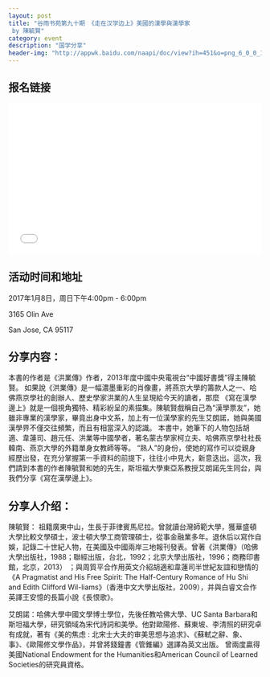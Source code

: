 ```yaml
---
layout: post
title: "谷雨书苑第九十期 《走在汉学边上》美國的漢學與漢學家
 by 陳毓賢"
category: event
description: "国学分享"
header-img: "http://appwk.baidu.com/naapi/doc/view?ih=451&o=png_6_0_0_106_179_691_485_892.979_1262.879&iw=806&ix=0&iy=0&aimw=806&rn=1&doc_id=b94fa560ddccda38376baf68&pn=1&sign=8a02796be03edbafd89f039aad104cd7&type=1&app_ver=2.9.8.2&ua=bd_800_800_IncredibleS_2.9.8.2_2.3.7&bid=1&app_ua=IncredibleS&uid=&cuid=&fr=3&Bdi_bear=WIFI&from=3_10000&bduss=&pid=1&screen=800_800&sys_ver=2.3.7"
---
```


## 报名链接
<div style="width:100%; text-align:left;" ><iframe src="//eventbrite.com/tickets-external?eid=30240364745&ref=etckt" frameborder="0" height="300" width="100%" vspace="0" hspace="0" marginheight="5" marginwidth="5" scrolling="auto" allowtransparency="true"></iframe></div>
                 
## 活动时间和地址
2017年1月8日，周日下午4:00pm - 6:00pm

3165 Olin Ave

San Jose, CA 95117

## 分享内容：
本書的作者是《洪業傳》作者，2013年度中國中央電視台“中國好書獎”得主陳毓賢。
          如果說《洪業傳》是一幅濃墨重彩的肖像畫，將燕京大學的籌款人之一、哈佛燕京學社的創辦人、歷史學家洪業的人生呈現給今天的讀者，那麼 《寫在漢學邊上》就是一個視角獨特、精彩紛呈的素描集。陳毓賢戲稱自己為“漢學票友”，她雖非專業的漢學家，畢竟出身中文系，加上有一位漢學家的先生艾朗諾，她與美國漢學界不僅交往頻繁，而且有相當深入的認識。
          本書中，她筆下的人物包括胡適、韋蓮司、趙元任、洪業等中國學者，著名蒙古學家柯立夫、哈佛燕京學社社長韓南、燕京大學的外籍單身女教師等等。 “熟人”的身份，使她的寫作可以從親身經歷出發，在充分掌握第一手資料的前提下，往往小中見大，新意迭出。這次，我們請到本書的作者陳毓賢和她的先生，斯坦福大學東亞系教授艾朗諾先生同台，與我們分享《寫在漢學邊上》。

## 分享人介绍：
陳毓賢： 祖籍廣東中山，生長于菲律賓馬尼拉。曾就讀台灣師範大學，獲華盛頓大學比較文學碩士，波士頓大學工商管理碩士，從事金融業多年。退休后以寫作自娛，記錄二十世紀人物，在美國及中國兩岸三地報刊發表。曾著《洪業傳》（哈佛大學出版社，1988；聯經出版，台北，1992；北京大學出版社，1996；商務印書館，北京，2013） ；與周質平合作用英文介紹胡適和韋蓮司半世紀友誼和戀情的《A Pragmatist and His Free Spirit: The Half-Century Romance of Hu Shi and Edith Clifford Wil-liams》（香港中文大學出版社，2009），并與白睿文合作英譯王安憶的長篇小說《長恨歌》。

艾朗諾：哈佛大學中國文學博士學位，先後任教哈佛大學、UC Santa Barbara和斯坦福大學，研究領域為宋代詩詞和美學。他對歐陽修、蘇東坡、李清照的研究卓有成就，著有《美的焦虑 : 北宋士大夫的审美思想与追求》、《蘇軾之辭、象、事》、《歐陽修文學作品》，并曾將錢鐘書《管錐編》選譯為英文出版。 曾兩度贏得美國National Endowment for the Humanities和American Council of Learned Societies的研究員資格。 
